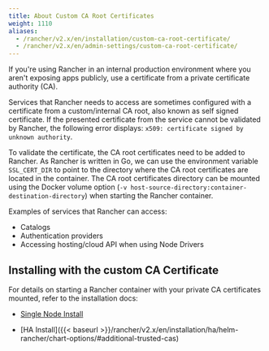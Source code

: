 ```yaml
---
title: About Custom CA Root Certificates
weight: 1110
aliases:
  - /rancher/v2.x/en/installation/custom-ca-root-certificate/
  - /rancher/v2.x/en/admin-settings/custom-ca-root-certificate/
---
```


If you're using Rancher in an internal production environment where you aren't exposing apps publicly, use a certificate from a private certificate authority (CA).

Services that Rancher needs to access are sometimes configured with a certificate from a custom/internal CA root, also known as self signed certificate. If the presented certificate from the service cannot be validated by Rancher, the following error displays: `x509: certificate signed by unknown authority`.

To validate the certificate, the CA root certificates need to be added to Rancher. As Rancher is written in Go, we can use the environment variable `SSL_CERT_DIR` to point to the directory where the CA root certificates are located in the container. The CA root certificates directory can be mounted using the Docker volume option (`-v host-source-directory:container-destination-directory`) when starting the Rancher container.

Examples of services that Rancher can access:

- Catalogs
- Authentication providers
- Accessing hosting/cloud API when using Node Drivers

## Installing with the custom CA Certificate

For details on starting a Rancher container with your private CA certificates mounted, refer to the installation docs:

- [Single Node Install]({{<baseurl>}}/rancher/v2.x/en/installation/other-installation-methods/single-node-docker/#custom-ca-certificate)

- [HA Install]({{< baseurl >}}/rancher/v2.x/en/installation/ha/helm-rancher/chart-options/#additional-trusted-cas)
